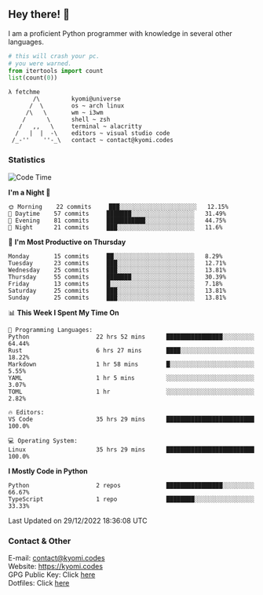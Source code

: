 ## Hey there! 👋
I am a proficient Python programmer with knowledge in several other languages.

```py
# this will crash your pc.
# you were warned.
from itertools import count
list(count(0))
```

```
λ fetchme
       /\         kyomi@universe
      /  \        os ~ arch linux
     /\   \       wm ~ i3wm
    /      \      shell ~ zsh
   /   ,,   \     terminal ~ alacritty
  /   |  |  -\    editors ~ visual studio code
 /_-''    ''-_\   contact ~ contact@kyomi.codes
```

### Statistics
<!--START_SECTION:waka-->
![Code Time](http://img.shields.io/badge/Code%20Time-76%20hrs%2024%20mins-blue)

**I'm a Night 🦉** 

```text
🌞 Morning    22 commits     ███░░░░░░░░░░░░░░░░░░░░░░   12.15% 
🌆 Daytime    57 commits     ███████░░░░░░░░░░░░░░░░░░   31.49% 
🌃 Evening    81 commits     ███████████░░░░░░░░░░░░░░   44.75% 
🌙 Night      21 commits     ███░░░░░░░░░░░░░░░░░░░░░░   11.6%

```
📅 **I'm Most Productive on Thursday** 

```text
Monday       15 commits     ██░░░░░░░░░░░░░░░░░░░░░░░   8.29% 
Tuesday      23 commits     ███░░░░░░░░░░░░░░░░░░░░░░   12.71% 
Wednesday    25 commits     ███░░░░░░░░░░░░░░░░░░░░░░   13.81% 
Thursday     55 commits     ███████░░░░░░░░░░░░░░░░░░   30.39% 
Friday       13 commits     █░░░░░░░░░░░░░░░░░░░░░░░░   7.18% 
Saturday     25 commits     ███░░░░░░░░░░░░░░░░░░░░░░   13.81% 
Sunday       25 commits     ███░░░░░░░░░░░░░░░░░░░░░░   13.81%

```


📊 **This Week I Spent My Time On** 

```text
💬 Programming Languages: 
Python                   22 hrs 52 mins      ████████████████░░░░░░░░░   64.44% 
Rust                     6 hrs 27 mins       ████░░░░░░░░░░░░░░░░░░░░░   18.22% 
Markdown                 1 hr 58 mins        █░░░░░░░░░░░░░░░░░░░░░░░░   5.55% 
YAML                     1 hr 5 mins         ░░░░░░░░░░░░░░░░░░░░░░░░░   3.07% 
TOML                     1 hr                ░░░░░░░░░░░░░░░░░░░░░░░░░   2.82%

🔥 Editors: 
VS Code                  35 hrs 29 mins      █████████████████████████   100.0%

💻 Operating System: 
Linux                    35 hrs 29 mins      █████████████████████████   100.0%

```

**I Mostly Code in Python** 

```text
Python                   2 repos             ████████████████░░░░░░░░░   66.67% 
TypeScript               1 repo              ████████░░░░░░░░░░░░░░░░░   33.33%

```



 Last Updated on 29/12/2022 18:36:08 UTC
<!--END_SECTION:waka-->

### Contact & Other
E-mail: contact@kyomi.codes<br>
Website: https://kyomi.codes<br>
GPG Public Key: Click [here](https://github.com/bitterteriyaki.gpg)<br>
Dotfiles: Click [here](https://github.com/bitterteriyaki/dotfiles)
